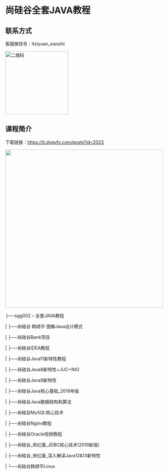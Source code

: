 # 尚硅谷全套JAVA教程

## 联系方式

客服微信号：itziyuan_xiaozhi

<img src="https://ziyuanyun.oss-cn-guangzhou.aliyuncs.com/common/20240614073449/666b82192834a.jpg" width="200" height="200" alt="二维码">

## 课程简介

下载链接：https://it.dyqufx.com/posts?id=2023

<img src="https://ziyuanyun.oss-cn-guangzhou.aliyuncs.com/yun/20240515183630/6644902ec42d6.jpg" width="500" alt="">

  ├──sgg002 &#8211; 全套JAVA教程

 | ├──尚硅谷 韩顺平 图解Java设计模式

 | ├──尚硅谷Bank项目

 | ├──尚硅谷IDEA教程

 | ├──尚硅谷Java11新特性教程

 | ├──尚硅谷Java8新特性+JUC+NIO

 | ├──尚硅谷Java9新特性

 | ├──尚硅谷Java核心基础_2019年版

 | ├──尚硅谷Java数据结构和算法

 | ├──尚硅谷MySQL核心技术

 | ├──尚硅谷Nginx教程

 | ├──尚硅谷Oracle视频教程

 | ├──尚硅谷_宋红康_JDBC核心技术(2019新版)

 | ├──尚硅谷_宋红康_深入解读Java12&amp;13新特性

 | └──尚硅谷韩顺平Linux

  
